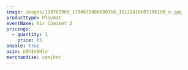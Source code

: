 ```yaml
---
image: images/129702980_1794671480690766_15122416607106198_n.jpg
producttype: Playmat
eventName: Air Comiket 2
pricings:
  - quantity: 1
    price: 65
onsale: true
asin: nNhIn6Hlo
merchandise: comiket
---
```

